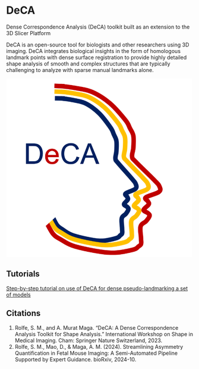# DeCA
Dense Correspondence Analysis (DeCA) toolkit built as an extension to the 3D Slicer Platform

DeCA is an open-source tool for biologists and other researchers using 3D imaging. DeCA integrates biological insights in the form of homologous landmark points with dense surface registration to provide highly detailed shape analysis of smooth and complex structures that are typically challenging to analyze with sparse manual landmarks alone.

<img src="DeCA.png" alt="DECA logo" width="500">

## Tutorials
[Step-by-step tutorial on use of DeCA for dense pseudo-landmarking a set of models](https://github.com/SlicerMorph/Tutorials/tree/main/DeCAL#readme)

## Citations
1. Rolfe, S. M., and A. Murat Maga. “DeCA: A Dense Correspondence Analysis Toolkit for Shape Analysis.” International Workshop on Shape in Medical Imaging. Cham: Springer Nature Switzerland, 2023.
2. Rolfe, S. M., Mao, D., & Maga, A. M. (2024). Streamlining Asymmetry Quantification in Fetal Mouse Imaging: A Semi-Automated Pipeline Supported by Expert Guidance. bioRxiv, 2024-10.
